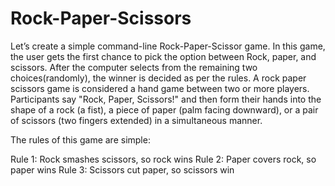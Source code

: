 # Rock-Paper-Scissors
Let’s create a simple command-line Rock-Paper-Scissor game. In this game, the user gets the first chance to pick the option between Rock, paper, and scissors. After the computer selects from the remaining two choices(randomly), the winner is decided as per the rules.
A rock paper scissors game is considered a hand game between two or more players. Participants say "Rock, Paper, Scissors!" and then form their hands into the shape of a rock (a fist), a piece of paper (palm facing downward), or a pair of scissors (two fingers extended) in a simultaneous manner.

The rules of this game are simple:

Rule 1: Rock smashes scissors, so rock wins
Rule 2: Paper covers rock, so paper wins
Rule 3: Scissors cut paper, so scissors win

